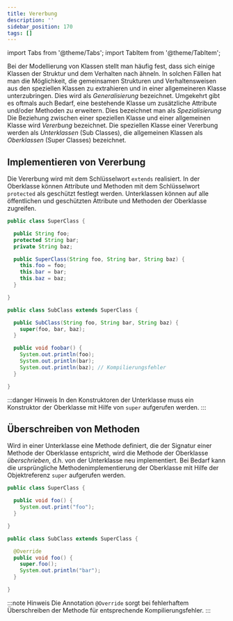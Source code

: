 ```yaml
---
title: Vererbung
description: ''
sidebar_position: 170
tags: []
---
```


import Tabs from '@theme/Tabs';
import TabItem from '@theme/TabItem';

Bei der Modellierung von Klassen stellt man häufig fest, dass sich einige Klassen der Struktur und dem Verhalten nach ähneln. In solchen Fällen hat man die Möglichkeit, die gemeinsamen Strukturen und Verhaltensweisen aus den speziellen Klassen zu extrahieren 
und in einer allgemeineren Klasse unterzubringen. Dies wird als _Generalisierung_ bezeichnet. Umgekehrt gibt es oftmals auch Bedarf, eine bestehende Klasse um zusätzliche Attribute und/oder Methoden zu erweitern. Dies bezeichnet man als _Spezialisierung_ 
Die Beziehung zwischen einer speziellen Klasse und einer allgemeinen Klasse wird _Vererbung_ bezeichnet. Die speziellen Klasse einer Vererbung werden als _Unterklassen_ (Sub Classes), die allgemeinen Klassen als _Oberklassen_ (Super Classes) bezeichnet.

## Implementieren von Vererbung
Die Vererbung wird mit dem Schlüsselwort `extends` realisiert. In der Oberklasse können Attribute und Methoden mit dem Schlüsselwort `protected` als geschützt festlegt werden. Unterklassen können auf alle öffentlichen und geschützten Attribute und Methoden der 
Oberklasse zugreifen.

<Tabs>
  <TabItem value="superClass" label="Oberklasse" default>
    
  ```java title="SuperClass.java" showLineNumbers
  public class SuperClass {

    public String foo;
    protected String bar;
    private String baz;

    public SuperClass(String foo, String bar, String baz) {
      this.foo = foo;
      this.bar = bar;
      this.baz = baz;
    }

  }
  ```

  </TabItem>
  <TabItem value="subClass" label="Unterklasse" default>
    
  ```java title="SubClass.java" showLineNumbers
  public class SubClass extends SuperClass {

    public SubClass(String foo, String bar, String baz) {
      super(foo, bar, baz);
    }

    public void foobar() {
      System.out.println(foo);
      System.out.println(bar);
      System.out.println(baz); // Kompilierungsfehler
    }

  }
  ```

  </TabItem>
</Tabs>

:::danger Hinweis
In den Konstruktoren der Unterklasse muss ein Konstruktor der Oberklasse mit Hilfe von `super` aufgerufen werden.
:::

## Überschreiben von Methoden
Wird in einer Unterklasse eine Methode definiert, die der Signatur einer Methode der Oberklasse entspricht, wird die Methode der Oberklasse _überschrieben_, d.h. von der Unterklasse neu implementiert. Bei Bedarf kann die ursprüngliche Methodenimplementierung 
der Oberklasse mit Hilfe der Objektreferenz `super` aufgerufen werden.

<Tabs>
  <TabItem value="superClass" label="Oberklasse" default>
    
  ```java title="SuperClass.java" showLineNumbers
  public class SuperClass {
  
    public void foo() {
      System.out.print("foo");
    }
  
  }
  ```

  </TabItem>
  <TabItem value="subClass" label="Unterklasse" default>
  
  ```java title="SubClass.java" showLineNumbers
  public class SubClass extends SuperClass {
  
    @Override
    public void foo() {
      super.foo();
      System.out.println("bar");
    }
  
  }
  ```

  </TabItem>
</Tabs>

:::note Hinweis
Die Annotation `@Override` sorgt bei fehlerhaftem Überschreiben der Methode für entsprechende Kompilierungsfehler.
:::
